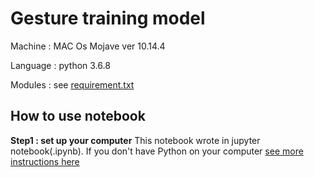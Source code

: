 # Gesture training model
Machine : MAC Os Mojave ver 10.14.4

Language : python 3.6.8

Modules : see <a href="https://github.com/ido-solutions-official/gesture/blob/master/requirement.txt">requirement.txt</a>
## How to use notebook
**Step1 : set up your computer**
This notebook wrote in jupyter notebook(.ipynb). If you don't have Python on your computer <a href="https://github.com/ido-solutions-official/index/wiki">see more instructions here</a>
